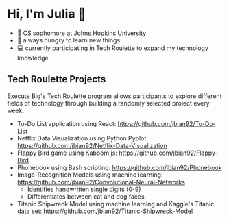 # Hi, I'm Julia 👋
- 🏫 CS sophomore at Johns Hopkins University
- 📖 always hungry to learn new things
- 💻 currently participating in Tech Roulette to expand my technology knowledge

## Tech Roulette Projects
Execute Big's Tech Roulette program allows participants to explore different fields of technology through building a randomly selected project every week.
- To-Do List application using React: https://github.com/jbian92/To-Do-List 
- Netflix Data Visualization using Python Pyplot: https://github.com/jbian92/Netflix-Data-Visualization 
- Flappy Bird game using Kaboom.js: https://github.com/jbian92/Flappy-Bird
- Phonebook using Bash scripting: https://github.com/jbian92/Phonebook 
- Image-Recognition Models using machine learning: https://github.com/jbian92/Convolutional-Neural-Networks
  - Identifies handwritten single digits (0-9)
  - Differentiates between cat and dog faces
- Titanic Shipwreck Model using machine learning and Kaggle's Titanic data set: https://github.com/jbian92/Titanic-Shipwreck-Model 
